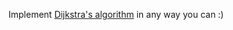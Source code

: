 Implement [Dijkstra's algorithm](http://en.wikipedia.org/wiki/Dijkstra's_algorithm) in any way you can :)
